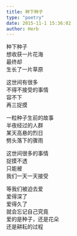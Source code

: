 ```yaml
---  
title: 种下种子  
type: "poetry"  
date: 2015-11-1 15:36:02  
author: Herb  
---  
```

种下种子  
想收获一片花海  
最终却  
生长了一片草原  

这世间有很多  
不得不接受的事情  
容不下  
再三捉摸  

一粒种子生前的故事  
半夜经过的人群  
某天高悬的烈日  
劈头落下的骤雨  

这世间很多的事情  
捉摸不透  
只能被  
我们一天一天接受  

等我们被迫去爱  
爱得深了  
爱得久了  
就会忘记自己究竟  
爱的是种子，还是花朵  
还是耕耘的过程  
